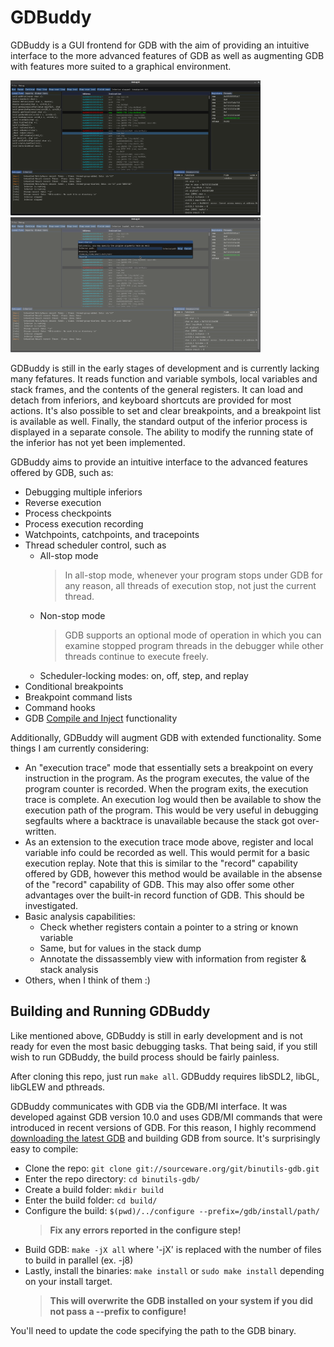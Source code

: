 # GDBuddy

GDBuddy is a GUI frontend for GDB with the aim of providing an intuitive interface to the more advanced features of GDB as well as augmenting GDB with features more suited to a graphical environment. 

[<img alt="Image of GDBuddy GUI" src="images/gui_image.png" width="400">](https://raw.githubusercontent.com/AdamWelch1/GDBuddy/master/images/gui_image.png)
[<img alt="Image of GDBuddy GUI" src="images/gui_image2.png" width="400">](https://raw.githubusercontent.com/AdamWelch1/GDBuddy/master/images/gui_image2.png)

GDBuddy is still in the early stages of development and is currently lacking many fefatures. It reads function and variable symbols, local variables and stack frames, and the contents of the general registers. It can load and detach from inferiors, and keyboard shortcuts are provided for most actions. It's also possible to set and clear breakpoints, and a breakpoint list is available as well. Finally, the standard output of the inferior process is displayed in a separate console. The ability to modify the running state of the inferior has not yet been implemented.

GDBuddy aims to provide an intuitive interface to the advanced features offered by GDB, such as:

- Debugging multiple inferiors
- Reverse execution
- Process checkpoints
- Process execution recording
- Watchpoints, catchpoints, and tracepoints
- Thread scheduler control, such as
	- All-stop mode
		>In all-stop mode, whenever your program stops under GDB for any reason, all threads of execution stop, not just the current thread.
	- Non-stop mode
		> GDB supports an optional mode of operation in which you can examine stopped program threads in the debugger while other threads continue to execute freely.
	- Scheduler-locking modes: on, off, step, and replay
- Conditional breakpoints
- Breakpoint command lists
- Command hooks
- GDB [Compile and Inject](https://sourceware.org/gdb/onlinedocs/gdb/Compiling-and-Injecting-Code.html#Compiling-and-Injecting-Code) functionality


Additionally, GDBuddy will augment GDB with extended functionality. Some things I am currently considering:

- An "execution trace" mode that essentially sets a breakpoint on every instruction in the program. As the program executes,
	the value of the program counter is recorded. When the program exits, the execution trace is complete.
	An execution log would then be available to show the execution path of the program. This would be very useful in debugging
	segfaults where a backtrace is unavailable because the stack got over-written.
- As an extension to the execution trace mode above, register and local variable info could be recorded as well.
	This would permit for a basic execution replay. Note that this is similar to the "record" capability offered by GDB,
	however this method would be available in the absense of the "record" capability of GDB. This may also offer some
	other advantages over the built-in record function of GDB. This should be investigated.
- Basic analysis capabilities:
	- Check whether registers contain a pointer to a string or known variable
	- Same, but for values in the stack dump
	- Annotate the dissassembly view with information from register & stack analysis
- Others, when I think of them :)

## Building and Running GDBuddy

Like mentioned above, GDBuddy is still in early development and is not ready for even the most basic debugging tasks. That being said,
if you still wish to run GDBuddy, the build process should be fairly painless.

After cloning this repo, just run `make all`. GDBuddy requires libSDL2, libGL, libGLEW and pthreads. 

GDBuddy communicates with GDB via the GDB/MI interface. It was developed against GDB version 10.0 and uses GDB/MI commands that were introduced in
recent versions of GDB. For this reason, I highly recommend [downloading the latest GDB](https://www.gnu.org/software/gdb/current/) and building GDB from source. It's surprisingly easy to compile:

- Clone the repo: `git clone git://sourceware.org/git/binutils-gdb.git`
- Enter the repo directory: `cd binutils-gdb/`
- Create a build folder: `mkdir build`
- Enter the build folder: `cd build/`
- Configure the build: `$(pwd)/../configure --prefix=/gdb/install/path/`
	> **Fix any errors reported in the configure step!**
- Build GDB: `make -jX all` where '-jX' is replaced with the number of files to build in parallel (ex. -j8)
- Lastly, install the binaries: `make install` or `sudo make install` depending on your install target.
	> **This will overwrite the GDB installed on your system if you did not pass a --prefix to configure!**
	
You'll need to update the code specifying the path to the GDB binary.
